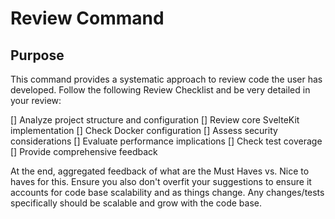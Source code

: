 # Review Command

## Purpose
This command provides a systematic approach to review code the user has developed. Follow the following Review Checklist and be very detailed in your review:

[] Analyze project structure and configuration
[] Review core SvelteKit implementation
[] Check Docker configuration
[] Assess security considerations
[] Evaluate performance implications
[] Check test coverage
[] Provide comprehensive feedback

At the end, aggregated feedback of what are the Must Haves vs. Nice to haves for this. Ensure you also don't overfit your suggestions to ensure it accounts for code base scalability and as things change. Any changes/tests specifically should be scalable and grow with the code base.